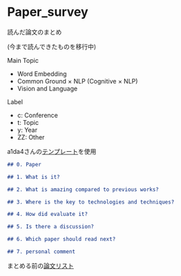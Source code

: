 # Paper_survey
読んだ論文のまとめ

(今まで読んできたものを移行中)

Main Topic
- Word Embedding
- Common Ground × NLP (Cognitive × NLP)
- Vision and Language

Label
- c: Conference
- t: Topic
- y: Year
- ZZ: Other

a1da4さんの[テンプレート](https://github.com/a1da4/paper-survey)を使用
```markdown
## 0. Paper

## 1. What is it?

## 2. What is amazing compared to previous works?

## 3. Where is the key to technologies and techniques?

## 4. How did evaluate it?

## 5. Is there a discussion?

## 6. Which paper should read next?

## 7. personal comment 

```

まとめる前の[論文リスト](https://docs.google.com/spreadsheets/d/1EZQr8S09XXmoMoT6YnLesl2EgBuR4vq9ynJnATVVa6s/edit?gid=556625280#gid=556625280)
